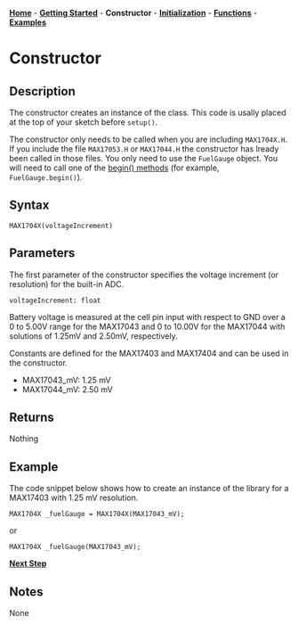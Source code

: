 [**Home**](https://porrey.github.io/max1704x) -
[**Getting Started**](https://porrey.github.io/max1704x/getting-started) -
**Constructor** -
[**Initialization**](https://porrey.github.io/max1704x/initialization) -
[**Functions**](https://porrey.github.io/max1704x/functions) -
[**Examples**](https://porrey.github.io/max1704x/examples)
# Constructor
## Description
The constructor creates an instance of the class. This code is usally placed at the top of your sketch before `setup()`.

The constructor only needs to be called when you are including `MAX1704X.H`. If you include the file `MAX17053.H` or `MAX17044.H` the constructor has lready been called in those files. You only need to use the `FuelGauge` object. You will need to call one of the [begin() methods](https://porrey.github.io/max1704x/initialization) (for example, `FuelGauge.begin()`).
## Syntax
`MAX1704X(voltageIncrement)`

## Parameters
The first parameter of the constructor specifies the voltage increment (or resolution) for the built-in ADC.

`voltageIncrement: float`

Battery voltage is measured at the cell pin input with respect to GND over a 0 to 5.00V range for the MAX17043 and 0 to 10.00V for the MAX17044 with solutions of 1.25mV and 2.50mV, respectively.

Constants are defined for the MAX17403 and MAX17404 and can be used in the constructor.

* MAX17043_mV: 1.25 mV
* MAX17044_mV: 2.50 mV

## Returns
Nothing
## Example
The code snippet below shows how to create an instance of the library for a MAX17403 with 1.25 mV resolution.

`MAX1704X _fuelGauge = MAX1704X(MAX17043_mV);`

or

`MAX1704X _fuelGauge(MAX17043_mV);`

[**Next Step**](https://porrey.github.io/max1704x/initialization)

## Notes
None